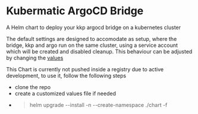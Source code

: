 # Kubermatic ArgoCD Bridge

A Helm chart to deploy your kkp argocd bridge on a kubernetes cluster

The default settings are designed to accomodate as setup, where the bridge, kkp and argo run on the same cluster, using
a service account which will be created and disabled cleanup.
This behaviour can be adjusted by changing the [values](https://github.com/svalabs/kubermatic-argocd-bridge/blob/main/chart/values.yaml)

This Chart is currently not pushed inside a registry due to active development, to use it, follow the following steps 

- clone the repo
- create a customized values file if needed
- > helm upgrade --install -n <namespace> --create-namespace <release-name> ./chart -f <customized values>
